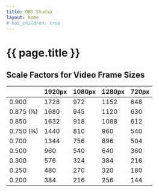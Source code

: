 ```yaml
---
title: OBS Studio
layout: home
# has_children: true
---
```

# {{ page.title }}

## Scale Factors for Video Frame Sizes

|           | 1920px | 1080px | 1280px | 720px |
| --------- | ------ | ------ | ------ | ----- |
| 0.900     | 1728   | 972    | 1152   | 648   |
| 0.875 (⅞) | 1680   | 945    | 1120   | 630   |
| 0.850     | 1632   | 918    | 1088   | 612   |
| 0.750 (¾) | 1440   | 810    | 960    | 540   |
| 0.700     | 1344   | 756    | 896    | 504   |
| 0.500     | 960    | 540    | 640    | 360   |
| 0.300     | 576    | 324    | 384    | 216   |
| 0.250     | 480    | 270    | 320    | 180   |
| 0.200     | 384    | 216    | 256    | 144   |
